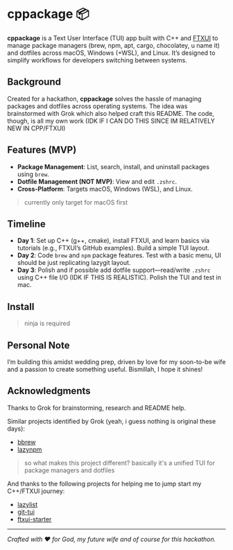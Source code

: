 # cppackage 📦

**cppackage** is a Text User Interface (TUI) app built with C++ and [FTXUI](https://github.com/ArthurSonzogni/FTXUI?tab=readme-ov-file) to manage package managers (brew, npm, apt, cargo, chocolatey, u name it) and dotfiles across macOS, Windows (+WSL), and Linux. It’s designed to simplify workflows for developers switching between systems.

## Background

Created for a hackathon, **cppackage** solves the hassle of managing packages and dotfiles across operating systems. The idea was brainstormed with Grok which also helped craft this README. The code, though, is all my own work (IDK IF I CAN DO THIS SINCE IM RELATIVELY NEW IN CPP/FTXUI)

## Features (MVP)

- **Package Management**: List, search, install, and uninstall packages using `brew`.
- **Dotfile Management (NOT MVP)**: View and edit `.zshrc`.
- **Cross-Platform**: Targets macOS, Windows (WSL), and Linux.

> currently only target for macOS first

## Timeline

- **Day 1**: Set up C++ (g++, cmake), install FTXUI, and learn basics via tutorials (e.g., FTXUI’s GitHub examples). Build a simple TUI layout.
- **Day 2**: Code `brew` and `npm` package features. Test with a basic menu, UI should be just replicating lazygit layout.
- **Day 3**: Polish and if possible add dotfile support—read/write `.zshrc` using C++ file I/O (IDK IF THIS IS REALISTIC). Polish the TUI and test in mac.

## Install

> ninja is required

## Personal Note

I’m building this amidst wedding prep, driven by love for my soon-to-be wife and a passion to create something useful. Bismillah, I hope it shines!

## Acknowledgments

Thanks to Grok for brainstorming, research and README help.

Similar projects identified by Grok (yeah, i guess nothing is original these days):

- [bbrew](https://github.com/Valkyrie00/bold-brew)
- [lazynpm](https://github.com/jesseduffield/lazynpm)

> so what makes this project different? basically it's a unified TUI for package managers and dotfiles

And thanks to the following projects for helping me to jump start my C++/FTXUI journey:

- [lazylist](https://github.com/zhuyongqi9/lazylist)
- [git-tui](https://github.com/ArthurSonzogni/git-tui)
- [ftxui-starter](https://github.com/ArthurSonzogni/ftxui-starter)

---

_Crafted with ❤️ for God, my future wife and of course for this hackathon._
